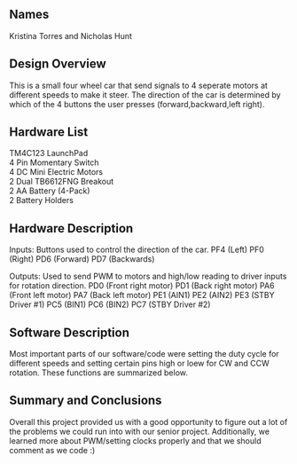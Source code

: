 ## Names 
Kristina Torres and Nicholas Hunt   
   
## Design Overview
This is a small four wheel car that send signals to 4 seperate motors at different speeds to make it steer. The direction of the car is determined by which of the 4 buttons the user presses (forward,backward,left right). 
    
## Hardware List
TM4C123 LaunchPad      
4 Pin Momentary Switch  
4 DC Mini Electric Motors     
2 Dual TB6612FNG Breakout   
2 AA Battery (4-Pack)  
2 Battery Holders

## Hardware Description
Inputs:  Buttons used to control the direction of the car.
PF4 (Left)
PF0 (Right) 
PD6 (Forward) 
PD7 (Backwards)

Outputs: Used to send PWM to motors and high/low reading to driver inputs for rotation direction.
PD0 (Front right motor)
PD1 (Back right motor)
PA6 (Front left motor) 
PA7 (Back left motor)
PE1 (AIN1)
PE2 (AIN2)
PE3 (STBY Driver #1)
PC5 (BIN1)
PC6 (BIN2)
PC7 (STBY Driver #2)

## Software Description
Most important parts of our software/code were setting the duty cycle for different speeds and setting certain pins high or loew for CW and CCW rotation. These functions are summarized below.

## Summary and Conclusions
Overall this project provided us with a good opportunity to figure out a lot of the problems we could run into with our senior project. Additionally, we learned more about PWM/setting clocks properly and that we should comment as we code :)

